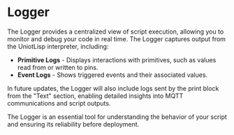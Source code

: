 # Logger

The Logger provides a centralized view of script execution, allowing you to monitor and debug your code in real time. The Logger captures output from the UniotLisp interpreter, including:

- **Primitive Logs** - Displays interactions with primitives, such as values read from or written to pins.
- **Event Logs** - Shows triggered events and their associated values.

In future updates, the Logger will also include logs sent by the print block from the "Text" section, enabling detailed insights into MQTT communications and script outputs.

The Logger is an essential tool for understanding the behavior of your script and ensuring its reliability before deployment.
